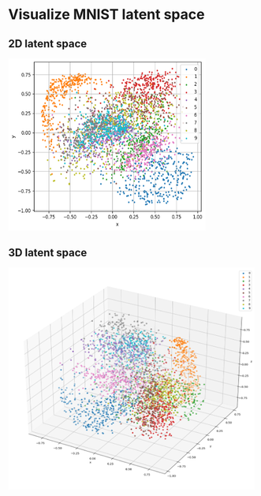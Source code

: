 # Visualize MNIST latent space

## 2D latent space

<img src="./2D/plots/LatentSpace.png" width="400" height="350">

## 3D latent space

<img src="./3D/plots/LatentSpace.png" width="500" height="450">